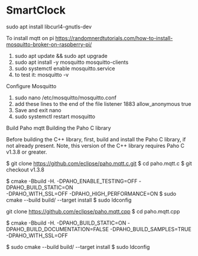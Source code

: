 # SmartClock

sudo apt install libcurl4-gnutls-dev

To install mqtt on pi
https://randomnerdtutorials.com/how-to-install-mosquitto-broker-on-raspberry-pi/

1) sudo apt update && sudo apt upgrade
2) sudo apt install -y mosquitto mosquitto-clients
3) sudo systemctl enable mosquitto.service
4) to test it: mosquitto -v

Configure Mosquitto
1) sudo nano /etc/mosquitto/mosquitto.conf
2) add these lines to the end of the file
    listener 1883
    allow_anonymous true
3) Save and exit nano
4) sudo systemctl restart mosquitto


Build Paho mqtt
Building the Paho C library

Before building the C++ library, first, build and install the Paho C library, if not already present. Note, this version of the C++ library requires Paho C v1.3.8 or greater.

$ git clone https://github.com/eclipse/paho.mqtt.c.git
$ cd paho.mqtt.c
$ git checkout v1.3.8

$ cmake -Bbuild -H. -DPAHO_ENABLE_TESTING=OFF -DPAHO_BUILD_STATIC=ON \
    -DPAHO_WITH_SSL=OFF -DPAHO_HIGH_PERFORMANCE=ON
$ sudo cmake --build build/ --target install
$ sudo ldconfig

git clone https://github.com/eclipse/paho.mqtt.cpp
$ cd paho.mqtt.cpp

$ cmake -Bbuild -H. -DPAHO_BUILD_STATIC=ON -DPAHO_BUILD_DOCUMENTATION=FALSE -DPAHO_BUILD_SAMPLES=TRUE -DPAHO_WITH_SSL=OFF

$ sudo cmake --build build/ --target install
$ sudo ldconfig
